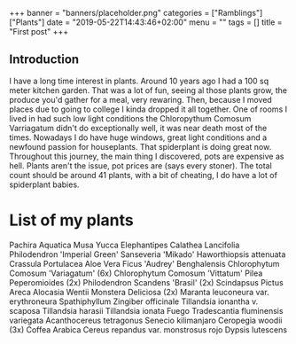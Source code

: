 +++
banner = "banners/placeholder.png"
categories = ["Ramblings"]["Plants"]
date = "2019-05-22T14:43:46+02:00"
menu = ""
tags = []
title = "First post"
+++

## Introduction

I have a long time interest in plants. Around 10 years ago I had a 100 sq meter kitchen garden. That was a lot of fun, seeing al those plants grow, the produce you'd gather for a meal, very rewaring.  Then, because I moved places due to going to college I kinda dropped it all together. One of rooms I lived in had such low light conditions the Chloropythum Comosum Varriagatum didn't do exceptionally well, it was near death most of the times. Nowadays I do have huge windows, great light conditions and a newfound passion for houseplants.  That spiderplant is doing great now. Throughout this journey, the main thing I discovered, pots are expensive as hell. Plants aren't the issue, pot prices are (says every stoner). The total count should be around 41 plants, with a bit of cheating, I do have a lot of spiderplant babies.

# List of my plants
Pachira Aquatica
Musa
Yucca Elephantipes
Calathea Lancifolia
Philodendron 'Imperial Green'
Sanseveria 'Mikado' 
Haworthiopsis attenuata
Crassula Portulacea 
Aloe Vera
Ficus 'Audrey' Benghalensis
Chlorophytum Comosum 'Variagatum' (6x)
Chlorophytum Comosum 'Vittatum'
Pilea Peperomioides (2x)
Philodendron Scandens 'Brasil' (2x)
Scindapsus Pictus
Areca
Alocasia Wentii
Monstera Deliciosa (2x)
Maranta leuconeura var. erythroneura
Spathiphyllum
Zingiber officinale
Tillandsia  ionantha v. scaposa 
Tillandsia harasii 
Tillandsia ionata Fuego
Tradescantia fluminensis variegata
Acanthocereus tetragonus
Senecio kilimanjaro
Ceropegia woodii (3x)
Coffea Arabica
Cereus repandus var. monstrosus rojo
Dypsis lutescens 